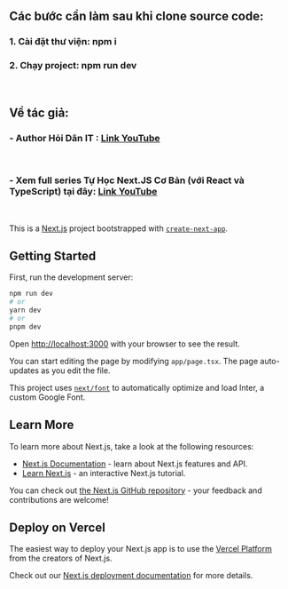 ## Các bước cần làm sau khi clone source code:

### 1. Cài đặt thư viện: npm i

### 2. Chạy project: npm run dev

&nbsp;

## Về tác giả:

### - Author Hỏi Dân IT : [Link YouTube](https://www.youtube.com/@hoidanit)

&nbsp;

### - Xem full series Tự Học Next.JS Cơ Bản (với React và TypeScript) tại đây: [Link YouTube](https://www.youtube.com/playlist?list=PLncHg6Kn2JT6zw4JiFOE1z90ghnyrFl5B)

&nbsp;
&nbsp;
&nbsp;

This is a [Next.js](https://nextjs.org/) project bootstrapped with [`create-next-app`](https://github.com/vercel/next.js/tree/canary/packages/create-next-app).

## Getting Started

First, run the development server:

```bash
npm run dev
# or
yarn dev
# or
pnpm dev
```

Open [http://localhost:3000](http://localhost:3000) with your browser to see the result.

You can start editing the page by modifying `app/page.tsx`. The page auto-updates as you edit the file.

This project uses [`next/font`](https://nextjs.org/docs/basic-features/font-optimization) to automatically optimize and load Inter, a custom Google Font.

## Learn More

To learn more about Next.js, take a look at the following resources:

- [Next.js Documentation](https://nextjs.org/docs) - learn about Next.js features and API.
- [Learn Next.js](https://nextjs.org/learn) - an interactive Next.js tutorial.

You can check out [the Next.js GitHub repository](https://github.com/vercel/next.js/) - your feedback and contributions are welcome!

## Deploy on Vercel

The easiest way to deploy your Next.js app is to use the [Vercel Platform](https://vercel.com/new?utm_medium=default-template&filter=next.js&utm_source=create-next-app&utm_campaign=create-next-app-readme) from the creators of Next.js.

Check out our [Next.js deployment documentation](https://nextjs.org/docs/deployment) for more details.
